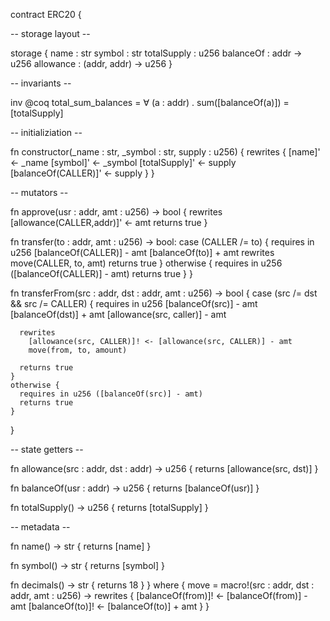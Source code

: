 contract ERC20 {

  -- storage layout --

  storage {
    name        : str
    symbol      : str
    totalSupply : u256
    balanceOf   : addr -> u256
    allowance   : (addr, addr) -> u256
  }

  -- invariants --

  inv @coq total_sum_balances
    = ∀ (a : addr) . sum([balanceOf(a)]) = [totalSupply]

  -- initializiation --

  fn constructor(_name : str, _symbol : str, supply : u256) {
    rewrites {
      [name]' <- _name
      [symbol]' <- _symbol
      [totalSupply]' <- supply
      [balanceOf(CALLER)]' <- supply
    }
  }

  -- mutators --

  fn approve(usr : addr, amt : u256) -> bool {
    rewrites [allowance(CALLER,addr)]' <- amt
    returns true
  }

  fn transfer(to : addr, amt : u256) -> bool:
    case (CALLER /= to) {
      requires in u256
        [balanceOf(CALLER)] - amt
        [balanceOf(to)] + amt
      rewrites move(CALLER, to, amt)
      returns true
    }
    otherwise {
      requires in u256 ([balanceOf(CALLER)] - amt)
      returns true
    }
  }

  fn transferFrom(src : addr, dst : addr, amt : u256) -> bool {
    case (src /= dst && src /= CALLER) {
      requires in u256
        [balanceOf(src)] - amt
        [balanceOf(dst)] + amt
        [allowance(src, caller)] - amt

      rewrites
        [allowance(src, CALLER)]! <- [allowance(src, CALLER)] - amt
        move(from, to, amount)

      returns true
    }
    otherwise {
      requires in u256 ([balanceOf(src)] - amt)
      returns true
    }
  }

  -- state getters --

  fn allowance(src : addr, dst : addr) -> u256 {
    returns [allowance(src, dst)]
  }

  fn balanceOf(usr : addr) -> u256 {
    returns [balanceOf(usr)]
  }

  fn totalSupply() -> u256 {
    returns [totalSupply]
  }

  -- metadata --

  fn name() -> str {
    returns [name]
  }

  fn symbol() -> str {
    returns [symbol]
  }

  fn decimals() -> str {
    returns 18
  }
} where {
  move = macro!(src : addr, dst : addr, amt : u256) -> rewrites {
    [balanceOf(from)]! <- [balanceOf(from)] - amt
    [balanceOf(to)]!   <- [balanceOf(to)] + amt
  }
}
